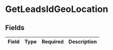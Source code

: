 # GetLeadsIdGeoLocation


## Fields

| Field       | Type        | Required    | Description |
| ----------- | ----------- | ----------- | ----------- |